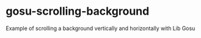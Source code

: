 # gosu-scrolling-background
Example of scrolling a background vertically and horizontally with Lib Gosu
